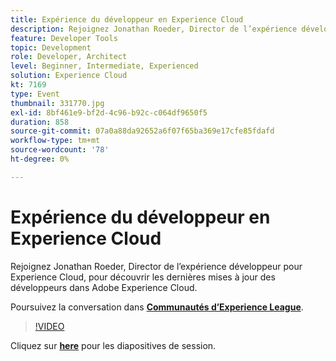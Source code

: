 ```yaml
---
title: Expérience du développeur en Experience Cloud
description: Rejoignez Jonathan Roeder, Director de l’expérience développeur pour Experience Cloud, pour découvrir les dernières mises à jour des développeurs dans Adobe Experience Cloud. Cette session a été diffusée dans le cadre d’un événement de contenu Adobe Developers Live.
feature: Developer Tools
topic: Development
role: Developer, Architect
level: Beginner, Intermediate, Experienced
solution: Experience Cloud
kt: 7169
type: Event
thumbnail: 331770.jpg
exl-id: 8bf461e9-bf2d-4c96-b92c-c064df9650f5
duration: 858
source-git-commit: 07a0a88da92652a6f07f65ba369e17cfe85fdafd
workflow-type: tm+mt
source-wordcount: '78'
ht-degree: 0%

---
```


# Expérience du développeur en Experience Cloud

Rejoignez Jonathan Roeder, Director de l’expérience développeur pour Experience Cloud, pour découvrir les dernières mises à jour des développeurs dans Adobe Experience Cloud.

Poursuivez la conversation dans **[Communautés d’Experience League](https://adobe.ly/36Yd3v6)**.

>[!VIDEO](https://video.tv.adobe.com/v/331770/?quality=12&learn=on&hidetitle=true)

Cliquez sur **[here](/help/adobe-developers-live/assets/developer-experience.pdf)** pour les diapositives de session.
